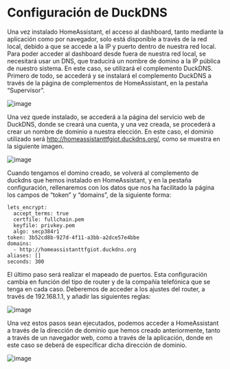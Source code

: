 # Configuración de DuckDNS
Una vez instalado HomeAssistant, el acceso al dashboard, tanto mediante la aplicación como por navegador, solo está disponible a través de la red local, debido a que se accede a la IP y puerto dentro de nuestra red local.  Para poder acceder al dashboard desde fuera de nuestra red local, se necesitará usar un DNS, que traducirá un nombre de domino a la IP pública de nuestro sistema. En este caso, se utilizará el complemento DuckDNS.
Primero de todo, se accederá y se instalará el complemento DuckDNS a través de la página de complementos de HomeAssistant, en la pestaña “Supervisor”. 

![image](https://user-images.githubusercontent.com/95376526/144292178-ae6964fb-f723-49a0-9653-7d60de8ab210.png)

Una vez quede instalado, se accederá a la página del servicio web de DuckDNS, donde se creará una cuenta, y una vez creada, se procederá a crear un nombre de dominio a nuestra elección. En este caso, el dominio utilizado será http://homeassistanttfgiot.duckdns.org/, como se muestra en la siguiente imagen.

![image](https://user-images.githubusercontent.com/95376526/144292202-d4a345ad-d3ba-49f4-89ce-8c9b228894ef.png)

Cuando tengamos el domino creado, se volverá al complemento de duckdns que hemos instalado en HomeAssistant, y en la pestaña configuración, rellenaremos con los datos que nos ha facilitado la página los campos de “token” y “domains”, de la siguiente forma:
```
lets_encrypt:
  accept_terms: true
  certfile: fullchain.pem
  keyfile: privkey.pem
  algo: secp384r1
token: 3b52cd8b-927d-4f11-a3bb-a2dce57e4bbe
domains:
  - http://homeassistanttfgiot.duckdns.org
aliases: []
seconds: 300
```
El último paso será realizar el mapeado de puertos. Esta configuración cambia en función del tipo de router y de la compañía telefónica que se tenga en cada caso. Deberemos de acceder a los ajustes del router, a través de 192.168.1.1, y añadir las siguientes reglas:

![image](https://user-images.githubusercontent.com/95376526/144292408-c7780a34-ab57-4487-9097-5c72d1114c1e.png)

Una vez estos pasos sean ejecutados, podemos acceder a HomeAssistant a través de la dirección de dominio que hemos creado anteriormente, tanto a través de un navegador web, como a través de la aplicación, donde en este caso se deberá de especificar dicha dirección de dominio. 

![image](https://user-images.githubusercontent.com/95376526/144292711-3e99f15f-6a06-4819-b370-e5b4944d89f9.png)
